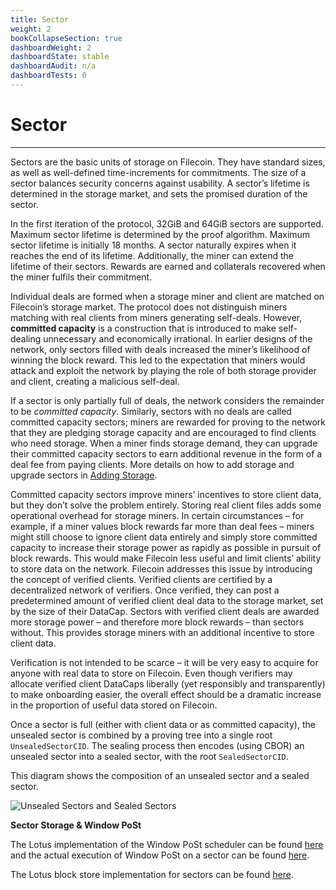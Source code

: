 ```yaml
---
title: Sector
weight: 2
bookCollapseSection: true
dashboardWeight: 2
dashboardState: stable
dashboardAudit: n/a
dashboardTests: 0
---
```


# Sector
---

Sectors are the basic units of storage on Filecoin. They have standard sizes, as well as well-defined time-increments for commitments. The size of a sector balances security concerns against usability. A sectorʼs lifetime is determined in the storage market, and sets the promised duration of the sector.

In the first iteration of the protocol, 32GiB and 64GiB sectors are supported. Maximum sector lifetime is determined by the proof algorithm. Maximum sector lifetime is initially 18 months. A sector naturally expires when it reaches the end of its lifetime.  Additionally, the miner can extend the lifetime of their sectors. Rewards are earned and collaterals recovered when the miner fulfils their commitment.

Individual deals are formed when a storage miner and client are matched on Filecoinʼs storage market. The protocol does not distinguish miners matching with real clients from miners generating self-deals. However, **committed capacity** is a construction that is introduced to make self-dealing unnecessary and economically irrational. In earlier designs of the network, only sectors filled with deals increased the minerʼs likelihood of winning the block reward. This led to the expectation that miners would attack and exploit the network by playing the role of both storage provider and client, creating a malicious self-deal.

If a sector is only partially full of deals, the network considers the remainder to be _committed capacity_. Similarly, sectors with no deals are called committed capacity sectors; miners are rewarded for proving to the network that they are pledging storage capacity and are encouraged to find clients who need storage. When a miner finds storage demand, they can upgrade their committed capacity sectors to earn additional revenue in the form of a deal fee from paying clients. More details on how to add storage and upgrade sectors in [Adding Storage](adding_storage).

Committed capacity sectors improve minersʼ incentives to store client data, but they donʼt solve the problem entirely. Storing real client files adds some operational overhead for storage miners. In certain circumstances – for example, if a miner values block rewards far more than deal fees – miners might still choose to ignore client data entirely and simply store committed capacity to increase their storage power as rapidly as possible in pursuit of block rewards. This would make Filecoin less useful and limit clientsʼ ability to store data on the network. Filecoin addresses this issue by introducing the concept of verified clients. Verified clients are certified by a decentralized network of verifiers. Once verified, they can post a predetermined amount of verified client deal data to the storage market, set by the size of their DataCap. Sectors with verified client deals are awarded more storage power – and therefore more block rewards – than sectors without. This provides storage miners with an additional incentive to store client data.

Verification is not intended to be scarce – it will be very easy to acquire for anyone with real data to store on Filecoin. Even though verifiers may allocate verified client DataCaps liberally (yet responsibly and transparently) to make onboarding easier, the overall effect should be a dramatic increase in the proportion of useful data stored on Filecoin.

Once a sector is full (either with client data or as committed capacity), the unsealed sector is combined by a proving tree into a single root `UnsealedSectorCID`. The sealing process then encodes (using CBOR) an unsealed sector into a sealed sector, with the root `SealedSectorCID`.

This diagram shows the composition of an unsealed sector and a sealed sector.

![Unsealed Sectors and Sealed Sectors](sectors.png)


**Sector Storage & Window PoSt**

The Lotus implementation of the Window PoSt scheduler can be found [here](https://github.com/filecoin-project/lotus/blob/master/storage/wdpost_sched.go) and the actual execution of Window PoSt on a sector can be found [here](https://github.com/filecoin-project/lotus/blob/master/storage/wdpost_run.go).

The Lotus block store implementation for sectors can be found [here](https://github.com/filecoin-project/lotus/blob/master/storage/sectorblocks/blocks.go).


